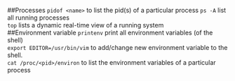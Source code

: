 ##Processes
```pidof <name>``` to list the pid(s) of a particular process
```ps -A``` list all running processes  
```top``` lists a dynamic real-time view of a running system  
##Environment variable
```printenv``` print all environment variables (of the shell)  
```export EDITOR=/usr/bin/vim``` to add/change new environment variable to the shell.  
```cat /proc/<pid>/environ``` to list the environment variables of a particular process 
